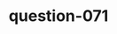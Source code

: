 ---
layout: question
title: question-071
number: 71
question: Name the most annoying thing other drivers do on the road.
answer1: Not use turn signals | 28
answer2: Cut you off | 26
answer3: Speed | 13
answer4: Drive too slow | 12
answer5: Tailgate 7
answer6: Use cell phone | 4
answer7: Loud music | 3
answer8:
answer9:
answer10:
---